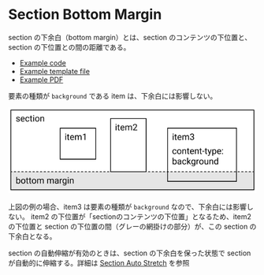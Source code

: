 # Section Bottom Margin

section の下余白（bottom margin）とは、section のコンテンツの下位置と、section の下位置との間の距離である。

- [Example code](test_ssection_report_section_bottom_margin.rb)
- [Example template file](template.tlf)
- [Example PDF](expect.pdf)


要素の種類が `background` である item は、下余白には影響しない。

![](images/bottom-margin-diagram-1.png)

上図の例の場合、item3 は要素の種類が `background` なので、下余白には影響しない。
item2 の下位置が「sectionのコンテンツの下位置」となるため、item2の下位置と section の下位置の間（グレーの網掛けの部分）が、この section の下余白となる。

section の自動伸縮が有効のときは、section の下余白を保った状態で section が自動的に伸縮する。詳細は [Section Auto Stretch](../section_report_section_auto_stretch/README.md) を参照
